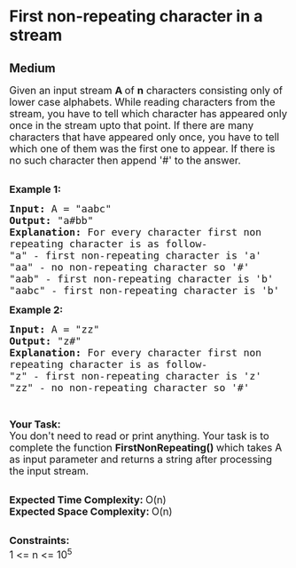 # First non-repeating character in a stream
## Medium
<div class="problems_problem_content__Xm_eO"><p><span style="font-size: 18px;">Given an input stream <strong>A </strong>of <strong>n</strong> characters consisting only of lower case alphabets. While reading characters from the stream, you have to tell which character has appeared only once in the stream upto that point. If there are many characters that have appeared only once, you have to tell which one of them was the first one to appear. If there is no such character then append '#' to the answer.</span><br>&nbsp;</p>
<p><span style="font-size: 18px;"><strong>Example 1:</strong></span></p>
<pre style="position: relative;"><span style="font-size: 18px;"><strong>Input: </strong>A = "aabc"
<strong>Output: </strong>"a#bb"
<strong>Explanation: </strong>For every character first non
repeating character is as follow-
"a" - first non-repeating character is 'a'
"aa" - no non-repeating character so '#'
"aab" - first non-repeating character is 'b'
"aabc" - first non-repeating character is 'b'</span>
<div class="open_grepper_editor" title="Edit &amp; Save To Grepper"></div></pre>
<p><span style="font-size: 18px;"><strong>Example 2:</strong></span></p>
<pre style="position: relative;"><span style="font-size: 18px;"><strong>Input: </strong>A = "zz"
<strong>Output: </strong>"z#"
<strong>Explanation: </strong>For every character first non
repeating character is as follow-
"z" - first non-repeating character is 'z'
"zz" - no non-repeating character so '#'</span>
<div class="open_grepper_editor" title="Edit &amp; Save To Grepper"></div></pre>
<p>&nbsp;</p>
<p><span style="font-size: 18px;"><strong>Your Task:</strong><br>You don't need to read or print anything. Your task is to complete the function&nbsp;<strong>FirstNonRepeating()&nbsp;</strong>which takes A as input parameter and returns a string after processing the input stream.</span><br>&nbsp;</p>
<p><span style="font-size: 18px;"><strong>Expected Time Complexity:&nbsp;</strong>O(n)<br><strong>Expected Space Complexity:&nbsp;</strong>O(n)</span><br>&nbsp;</p>
<p><span style="font-size: 18px;"><strong>Constraints:</strong><br>1 &lt;= n &lt;= 10<sup>5</sup></span></p></div>